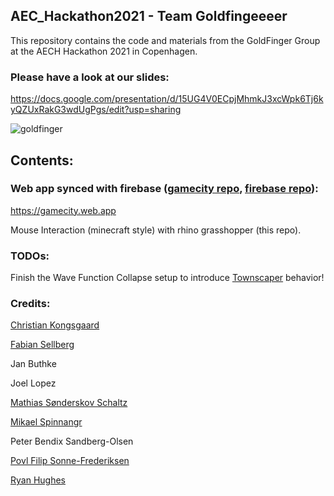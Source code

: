 ## AEC_Hackathon2021 - Team Goldfingeeeer

This repository contains the code and materials from the GoldFinger Group at the AECH Hackathon 2021 in Copenhagen.

### Please have a look at our slides:

https://docs.google.com/presentation/d/15UG4V0ECpjMhmkJ3xcWpk6Tj6kyQZUxRakG3wdUgPgs/edit?usp=sharing

![goldfinger](https://user-images.githubusercontent.com/19936679/139638228-275a709a-bea7-4c7c-8079-0266f79edbab.gif)


## Contents:

### Web app synced with firebase ([gamecity repo](https://github.com/AECHackathon21-GoldFinger/gamecity), [firebase repo](https://github.com/AECHackathon21-GoldFinger/FirebaseWFC)):
https://gamecity.web.app

Mouse Interaction (minecraft style) with rhino grasshopper (this repo).

### TODOs:
Finish the Wave Function Collapse setup to introduce [Townscaper](https://store.steampowered.com/app/1291340/Townscaper/) behavior!



### Credits:

[Christian Kongsgaard](https://github.com/ocni-dtu)

[Fabian Sellberg](https://github.com/fabianlinkflink)

Jan Buthke

Joel Lopez

[Mathias Sønderskov Schaltz](https://github.com/sonderwoods)

[Mikael Spinnangr](https://github.com/MikaelSpinnangr)

Peter Bendix Sandberg-Olsen

[Povl Filip Sonne-Frederiksen](https://github.com/pfmephisto)

[Ryan Hughes](https://github.com/rhughes42)

